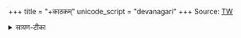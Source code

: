 +++
title = "+काठकम्"
unicode_script = "devanagari"
+++
Source: [TW](https://sanskritdocuments.org/doc_veda/taittirIyabrAhmaNam.html)


<details><summary>सायण-टीका</summary>

कठेन मुनिना दृष्टं  
काठकं परिकीर्त्यते ।  
सावित्रो नाचिकेतश्च  
चातुर्होत्रस् तृतीयकः ॥ १० ॥ 

तुर्यो वैश्वसृजस् तद्वद्  
वह्निर् आरुणकेतुकः ।
स्वाध्यायब्राह्मणं चेति  
सर्वं काठकमीरितम् ॥ ११ ॥ 

नारण्याधीतिनियमः  
सावित्रादिचतुष्टये ।  
अतस्तद् ब्राह्मणग्रन्थे  
श्रुतं व्याख्यातमप्यदः ॥ १२ ॥  

वह्निर् आरुणकेत्वाख्यः  
काठके पञ्चमः श्रुतः ।  
आरण्यकादाव् आम्नातस्  
तद्-व्याख्या ऽथ प्रतन्यते ॥ १३ ॥

</details>
